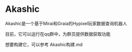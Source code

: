 # Akashic
Akashic是一个基于Mirai和Graia的Hypixel玩家数据查询机器人

目前，它可以运行在qq群中，为群员提供数据获取功能

想要构建它，可以参考 Akashic构建.md
